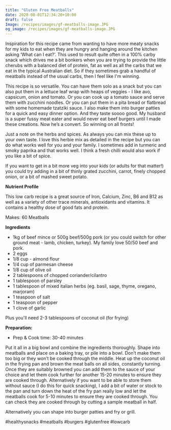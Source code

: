 ```yaml
---
title: "Gluten Free Meatballs"
date: 2020-08-01T12:34:20+10:00
draft: false
Image: /recipes/images/gf-meatballs-image.JPG
og_image: /recipes/images/gf-meatballs-image.JPG
---
```


Inspiration for this recipe came from wanting to have more meaty snacks for my kids to eat when they are hungry and hanging around the kitchen asking ‘What can I eat?’. This used to result quite often in a 100% carby snack which drives me a bit bonkers when you are trying to provide the little cherubs with a balanced diet of protein, fat as well as all the carbs that we eat in the typical Australian diet. So if they sometimes grab a handful of meatballs instead of the usual carbs, then I feel like I'm winning.

This recipe is so versatile. You can have them solo as a snack but you can also put them in a lettuce leaf wrap with heaps of veggies - I like avo, capsicum, onion and tomato. Or you can cook up a tomato sauce and serve them with zucchini noodles. Or you can put them in a pita bread or flatbread with some homemade tzatziki sauce. I also make them into burger patties for a quick and easy dinner option. And they taste soooo good. My husband is a super fussy meat eater and would never eat beef burgers until I made these creations. Now he’s a convert. So winning on all fronts!

Just a note on the herbs and spices. As always you can mix these up to your own taste. I love this herbie mix as detailed in the recipe but you can do what works well for you and your family. I sometimes add in turmeric and smoky paprika and that works well. I think a fresh chilli would also work if you like a bit of spice. 

If you want to get in a bit more veg into your kids (or adults for that matter!) you could try adding in a bit of thinly grated zucchini, carrot, finely chopped onion, or a bit of mashed sweet potato. 

**Nutrient Profile**


This low carb recipe is a great source of Iron, Calcium, Zinc, B6 and B12 as well as a variety of other trace minerals, antioxidants and vitamins. It contains a healthy dose of good fats and protein.


Makes: 60 Meatballs

__Ingredients__
 
* 1kg of beef mince or 500g beef/500g pork (or you could switch for other ground meat - lamb, chicken, turkey). My family love 50/50 beef and pork.
* 2 eggs
* 1/8 cup - almond flour 
* 1/4 cup of parmesan cheese
* 1/8 cup of olive oil
* 2 tablespoons of chopped coriander/cilantro
* 1 tablespoon of parsley
* 1 tablespoon of mixed italian herbs (eg. basil, sage, thyme, oregano, marjoram)
* 1 teaspoon of salt
* 1 teaspoon of pepper
* 1 clove of garlic

Plus you'll need 2-3 tablespoons of coconut oil (for frying)
 
__Preparation:__

* Prep & Cook time: 30-40 minutes
 
Put it all in a big bowl and combine the ingredients thoroughly.
Shape into meatballs and place on a baking tray, or pile into a bowl. Don’t make them too big or they won’t be cooked through the middle. Heat up the coconut oil in the frying pan and brown the meat balls on all sides, constantly turning. Once they are suitably browned you can add them to the sauce of your choice and let them cook further for another 15-20 minutes to ensure they are cooked through. Alternatively if you want to be able to store them without sauce (I do this for quick snacking), I add a bit of water or stock to the pan and turn down the heat of the fry pan really low and let the meatballs cook for 5-10 minutes to ensure they are cooked through. You can check they are cooked through by cutting a sample meatball in half. 

Alternatively you can shape into burger patties and fry or grill.
 
#healthysnacks #meatballs #burgers #glutenfree #lowcarb

